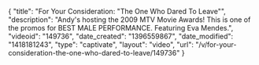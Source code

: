 {
    "title": "For Your Consideration: \"The One Who Dared To Leave\"",
    "description": "Andy's hosting the 2009 MTV Movie Awards! This is one of the promos for BEST MALE PERFORMANCE. Featuring Eva Mendes.",
    "videoid": "149736",
    "date_created": "1396559867",
    "date_modified": "1418181243",
    "type": "captivate",
    "layout": "video",
    "url": "\/v\/for-your-consideration-the-one-who-dared-to-leave\/149736"
}